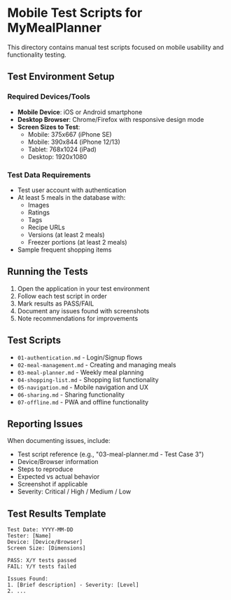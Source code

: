 # Mobile Test Scripts for MyMealPlanner

This directory contains manual test scripts focused on mobile usability and functionality testing.

## Test Environment Setup

### Required Devices/Tools
- **Mobile Device**: iOS or Android smartphone
- **Desktop Browser**: Chrome/Firefox with responsive design mode
- **Screen Sizes to Test**:
  - Mobile: 375x667 (iPhone SE)
  - Mobile: 390x844 (iPhone 12/13)
  - Tablet: 768x1024 (iPad)
  - Desktop: 1920x1080

### Test Data Requirements
- Test user account with authentication
- At least 5 meals in the database with:
  - Images
  - Ratings
  - Tags
  - Recipe URLs
  - Versions (at least 2 meals)
  - Freezer portions (at least 2 meals)
- Sample frequent shopping items

## Running the Tests

1. Open the application in your test environment
2. Follow each test script in order
3. Mark results as PASS/FAIL
4. Document any issues found with screenshots
5. Note recommendations for improvements

## Test Scripts

- `01-authentication.md` - Login/Signup flows
- `02-meal-management.md` - Creating and managing meals
- `03-meal-planner.md` - Weekly meal planning
- `04-shopping-list.md` - Shopping list functionality
- `05-navigation.md` - Mobile navigation and UX
- `06-sharing.md` - Sharing functionality
- `07-offline.md` - PWA and offline functionality

## Reporting Issues

When documenting issues, include:
- Test script reference (e.g., "03-meal-planner.md - Test Case 3")
- Device/Browser information
- Steps to reproduce
- Expected vs actual behavior
- Screenshot if applicable
- Severity: Critical / High / Medium / Low

## Test Results Template

```
Test Date: YYYY-MM-DD
Tester: [Name]
Device: [Device/Browser]
Screen Size: [Dimensions]

PASS: X/Y tests passed
FAIL: Y/Y tests failed

Issues Found:
1. [Brief description] - Severity: [Level]
2. ...
```
